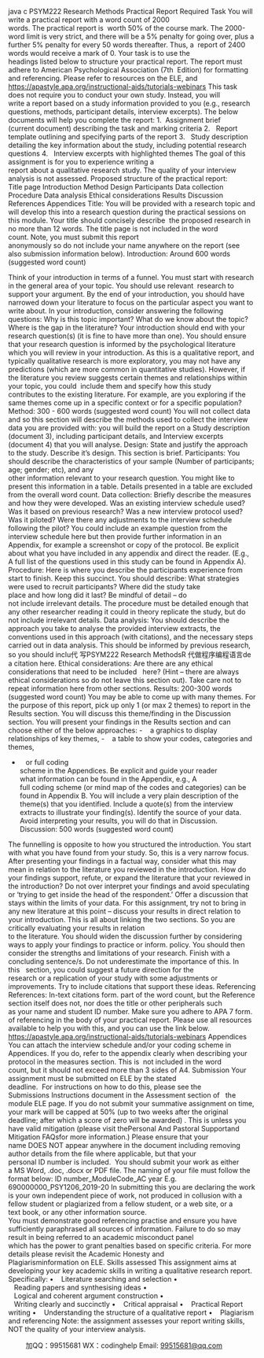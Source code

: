 java c
PSYM222 
Research Methods 
Practical Report 
Required Task You will write a practical report with a word count of 2000 words. The practical report is  worth 50% of the course mark. The 2000-word limit is very strict, and there will be a 5% penalty for going over, plus a further 5% penalty for every 50 words thereafter. Thus, a  report of 2400 words would receive a mark of 0.
Your task is to use the headings listed below to structure your practical report. The report must adhere to American Psychological Association (7th  Edition) for formatting and referencing. Please refer to resources on the ELE, and
https://apastyle.apa.org/instructional-aids/tutorials-webinars
This task does not require you to conduct your own study. Instead, you will write a report based on a study information provided to you (e.g., research questions, methods, participant details, interview excerpts). 
The below documents will help you complete the report:
1.  Assignment brief (current document) describing the task and marking criteria
2.   Report template outlining and specifying parts of the report
3.   Study description detailing the key information about the study, including potential research questions
4.   Interview excerpts with highlighted themes
The goal of this assignment is for you to experience writing a report about a qualitative research study. The quality of your interview analysis is not assessed.
Proposed structure of the practical report: 
Title page
Introduction
Method
Design
Participants
Data collection
Procedure
Data analysis
Ethical considerations
Results
Discussion
References
Appendices
Title: You will be provided with a research topic and will develop this into a research question during the practical sessions on this module. Your title should concisely describe  the proposed research in no more than 12 words. The title page is not included in the word count. Note, you must submit this report anonymously so do not include your name anywhere on the report (see also submission information below).
Introduction: Around 600 words (suggested word count)

Think of your introduction in terms of a funnel. You must start with research in the general area of your topic. You should use relevant  research to support your argument. By the end of your introduction, you should have narrowed down your literature to focus on the particular aspect you want to write about.
In your introduction, consider answering the following questions:
Why is this topic important? What do we know about the topic? Where is the gap in the literature?
Your introduction should end with your research question(s) (it is fine to have more than one). You should ensure that your research question is informed by the psychological literature which you will review in your introduction.
As this is a qualitative report, and typically qualitative research is more exploratory, you may not have any predictions (which are more common in quantitative studies). However, if the literature you review suggests certain themes and relationships within your topic, you could  include them and specify how this study contributes to the existing literature. For example, are you exploring if the same themes come up in a specific context or for a specific population? 
Method: 300 - 600 words (suggested word count)
You will not collect data and so this section will describe the methods used to collect the interview data you are provided with: you will build the report on a Study description (document 3), including participant details, and Interview excerpts (document 4) that you will analyse. 
Design: State and justify the approach to the study. Describe it’s design. This section is brief.
Participants: You should describe the characteristics of your sample (Number of participants; age; gender; etc), and any other information relevant to your research question.
You might like to present this information in a table. Details presented in a table are excluded from the overall word count.
Data collection: Briefly describe the measures and how they were developed. Was an existing interview schedule used? Was it based on previous research? Was a new interview protocol used? Was it piloted? Were there any adjustments to the interview schedule following the pilot?
You could include an example question from the interview schedule here but then provide further information in an Appendix, for example a screenshot or copy of the protocol. Be explicit about what you have included in any appendix and direct the reader. (E.g., A full list of the questions used in this study can be found in Appendix A).
Procedure: Here is where you describe the participants experience from start to finish. Keep this succinct. You should describe:
What strategies were used to recruit participants?
Where did the study take place and how long did it last?
Be mindful of detail – do not include irrelevant details. The procedure must be
detailed enough that any other researcher reading it could in theory replicate the study, but do not include irrelevant details.
Data analysis: You should describe the approach you take to analyse the provided interview extracts, the conventions used in this approach (with citations), and the necessary steps carried out in data analysis. This should be informed by previous research, so you should inclu代 写PSYM222 Research MethodsR
代做程序编程语言de a citation here.
Ethical considerations: Are there are any ethical considerations that need to be included   here? (Hint – there are always ethical considerations so do not leave this section out). Take care not to repeat information here from other sections.
Results: 200-300 words (suggested word count)
You may be able to come up with many themes. For the purpose of this report, pick up only 1 (or max 2 themes) to report in the Results section. You will discuss this theme/finding in the Discussion section. 
You will present your findings in the Results section and can choose either of the below approaches:
-    a graphics to display relationships of key themes,
-    a table to show your codes, categories and themes,
-    or full coding scheme in the Appendices. Be explicit and guide your reader what information can be found in the Appendix, e.g., A full coding scheme (or mind
map of the codes and categories) can be found in Appendix B.
You will include a very plain description of the theme(s) that you identified. Include a quote(s) from the interview extracts to illustrate your finding(s). Identify the source of your data. Avoid interpreting your results, you will do that in Discussion.
Discussion: 500 words (suggested word count)

The funnelling is opposite to how you structured the introduction. You start with what you have found from your study. So, this is a very narrow focus. 
After presenting your findings in a factual way, consider what this may mean in relation to the literature you reviewed in the introduction. How do your findings support, refute, or expand the literature that your reviewed in the introduction? Do not over interpret your findings and avoid speculating or ‘trying to get inside the head of the respondent.’ Offer a discussion that stays within the limits of your data.
For this assignment, try not to bring in any new literature at this point – discuss your results in direct relation to your introduction. This is all about linking the two sections. So you are critically evaluating your results in relation to the literature. You should widen the discussion further by considering ways to apply your findings to practice or inform. policy. 
You should then consider the strengths and limitations of your research.
Finish with a concluding sentence/s. Do not underestimate the importance of this. In this   section, you could suggest a future direction for the research or a replication of your study with some adjustments or improvements. Try to include citations that support these ideas.
Referencing  References: 
In-text citations form. part of the word count, but the Reference section itself does not, nor does the title or other peripherals such as your name and student ID number.
Make sure you adhere to APA 7 form. of referencing in the body of your practical report. Please use all resources available to help you with this, and you can use the link below.
https://apastyle.apa.org/instructional-aids/tutorials-webinars 
Appendices You can attach the interview schedule and/or your coding scheme in Appendices. If you do, refer to the appendix clearly when describing your protocol in the measures section. This is  not included in the word count, but it should not exceed more than 3 sides of A4.
Submission 
Your assignment must be submitted on ELE by the stated deadline.  For instructions on how to do this, please see the Submissions Instructions document in the Assessment section of   the module ELE page.
If you do not submit your summative assignment on time, your mark will be capped at 50% (up to two weeks after the original deadline; after which a score of zero will be awarded) . This is unless you have valid mitigation (please visit thePersonal And Pastoral Supportand Mitigation FAQsfor more information.) 
Please ensure that your name DOES NOT appear anywhere in the document including removing author details from the file where applicable, but that your personal ID number is included.  You should submit your work as either a MS Word, .doc, .docx or PDF file.
The naming of your file must follow the format below:
ID number_ModuleCode_AC year
E.g. 690000000_PSY1206_2019-20
In submitting this you are declaring the work is your own independent piece of work, not produced in collusion with a fellow student or plagiarized from a fellow student, or a web site, or a text book, or any other information source. You must demonstrate good referencing practise and ensure you have sufficiently paraphrased all sources of information. Failure to do so may result in being referred to an academic misconduct panel which has the power to grant penalties based on specific criteria. For more details please revisit the Academic Honesty and Plagiarisminformation on ELE.
Skills assessed 
This assignment aims at developing your key academic skills in writing a qualitative research report. Specifically:
•    Literature searching and selection
•    Reading papers and synthesising ideas
•    Logical and coherent argument construction
•    Writing clearly and succinctly
•    Critical appraisal
•    Practical Report writing
•    Understanding the structure of a qualitative report
•    Plagiarism and referencing
Note: the assignment assesses your report writing skills, NOT the quality of your interview analysis. 



         
加QQ：99515681  WX：codinghelp  Email: 99515681@qq.com
